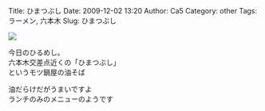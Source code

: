 Title: ひまつぶし
Date: 2009-12-02 13:20
Author: Ca5
Category: other
Tags: ラーメン, 六本木
Slug: ひまつぶし

<span
class="mt-enclosure mt-enclosure-image">[![](http://ca54makske.com/blog/files/20091202132003_96_thumb.jpg)](http://ca54makske.com/blog/files/20091202132003_96.jpg)</span>

今日のひるめし。  
六本木交差点近くの「ひまつぶし」  
というモツ鍋屋の油そば

油だらけだがうまいですよ  
ランチのみのメニューのようです
